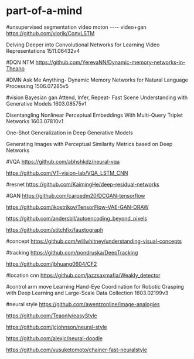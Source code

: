 # part-of-a-mind

#unsupervised  segmentation video moton   ----  video+gan
https://github.com/viorik/ConvLSTM  

Delving Deeper into Convolutional Networks for Learning Video Representations 1511.06432v4




#DQN  NTM
https://github.com/YerevaNN/Dynamic-memory-networks-in-Theano


#DMN
Ask Me Anything- Dynamic Memory Networks for Natural Language Processing  1506.07285v5


#vision  Bayesian gan
Attend, Infer, Repeat- Fast Scene Understanding with Generative Models  1603.08575v1

Disentangling Nonlinear Perceptual Embeddings With Multi-Query Triplet Networks 1603.07810v1

One-Shot Generalization in Deep Generative Models

Generating Images with Perceptual Similarity Metrics based on Deep Networks


#VQA
https://github.com/abhshkdz/neural-vqa

https://github.com/VT-vision-lab/VQA_LSTM_CNN

#resnet
https://github.com/KaimingHe/deep-residual-networks

#GAN
https://github.com/carpedm20/DCGAN-tensorflow

https://github.com/ikostrikov/TensorFlow-VAE-GAN-DRAW

https://github.com/andersbll/autoencoding_beyond_pixels

https://github.com/stitchfix/fauxtograph


#concept
https://github.com/willwhitney/understanding-visual-concepts


#tracking
https://github.com/pondruska/DeepTracking

https://github.com/jbhuang0604/CF2

#location cnn
https://github.com/jazzsaxmafia/Weakly_detector


#control arm move
Learning Hand-Eye Coordination for Robotic Grasping with Deep Learning and Large-Scale Data Collection   1603.02199v3

#neural style
https://github.com/awentzonline/image-analogies

https://github.com/Teaonly/easyStyle

https://github.com/jcjohnson/neural-style

https://github.com/alexjc/neural-doodle

https://github.com/yusuketomoto/chainer-fast-neuralstyle


